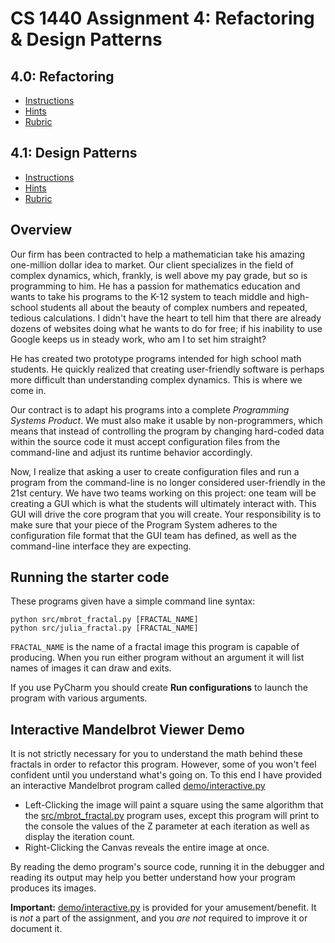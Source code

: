 # CS 1440 Assignment 4: Refactoring & Design Patterns


## 4.0: Refactoring
* [Instructions](doc/Instructions-4.0.md)
* [Hints](doc/Hints-4.0.md)
* [Rubric](doc/Rubric-4.0.md)


## 4.1: Design Patterns
* [Instructions](doc/Instructions-4.1.md)
* [Hints](doc/Hints-4.1.md)
* [Rubric](doc/Rubric-4.1.md)


## Overview

Our firm has been contracted to help a mathematician take his amazing
one-million dollar idea to market.  Our client specializes in the field of
complex dynamics, which, frankly, is well above my pay grade, but so is
programming to him.  He has a passion for mathematics education and wants to
take his programs to the K-12 system to teach middle and high-school students
all about the beauty of complex numbers and repeated, tedious calculations.  I
didn't have the heart to tell him that there are already dozens of websites
doing what he wants to do for free; if his inability to use Google keeps us in
steady work, who am I to set him straight?

He has created two prototype programs intended for high school math students.
He quickly realized that creating user-friendly software is perhaps more
difficult than understanding complex dynamics.  This is where we come in.

Our contract is to adapt his programs into a complete *Programming Systems
Product*.  We must also make it usable by non-programmers, which means that
instead of controlling the program by changing hard-coded data within the
source code it must accept configuration files from the command-line and
adjust its runtime behavior accordingly.

Now, I realize that asking a user to create configuration files and run a
program from the command-line is no longer considered user-friendly in the
21st century.  We have two teams working on this project: one team will be
creating a GUI which is what the students will ultimately interact with.  This
GUI will drive the core program that you will create.  Your responsibility is
to make sure that your piece of the Program System adheres to the
configuration file format that the GUI team has defined, as well as the
command-line interface they are expecting.



## Running the starter code

These programs given have a simple command line syntax:

    python src/mbrot_fractal.py [FRACTAL_NAME]
    python src/julia_fractal.py [FRACTAL_NAME]

`FRACTAL_NAME` is the name of a fractal image this program is capable of
producing.  When you run either program without an argument it will list names
of images it can draw and exits.

If you use PyCharm you should create **Run configurations** to launch the
program with various arguments.



## Interactive Mandelbrot Viewer Demo

It is not strictly necessary for you to understand the math behind these
fractals in order to refactor this program.  However, some of you won't feel
confident until you understand what's going on.  To this end I have provided an
interactive Mandelbrot program called [demo/interactive.py](demo/interactive.py)

*   Left-Clicking the image will paint a square using the same algorithm that
    the [src/mbrot_fractal.py](src/mbrot_fractal.py) program uses, except this
    program will print to the console the values of the Z parameter at each
    iteration as well as display the iteration count.
*   Right-Clicking the Canvas reveals the entire image at once.

By reading the demo program's source code, running it in the debugger and
reading its output may help you better understand how your program produces its
images.

**Important:** [demo/interactive.py](demo/interactive.py) is provided for your
amusement/benefit.  It is *not* a part of the assignment, and you *are not*
required to improve it or document it.
